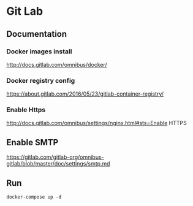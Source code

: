 Git Lab
=======

## Documentation 
### Docker images install
http://docs.gitlab.com/omnibus/docker/

### Docker registry config
https://about.gitlab.com/2016/05/23/gitlab-container-registry/

### Enable Https
http://docs.gitlab.com/omnibus/settings/nginx.html#sts=Enable HTTPS

## Enable SMTP
https://gitlab.com/gitlab-org/omnibus-gitlab/blob/master/doc/settings/smtp.md

## Run
```
docker-compose up -d
```
